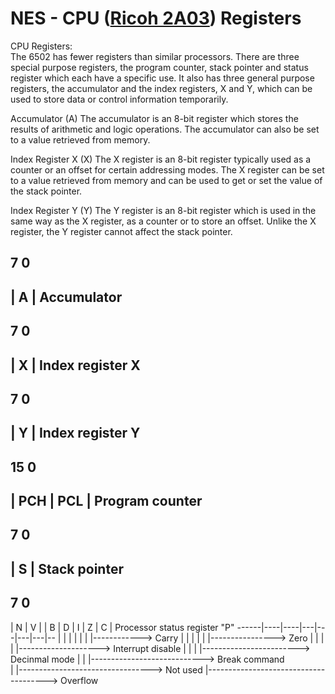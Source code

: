 # NES - CPU ([Ricoh 2A03](https://en.wikipedia.org/wiki/Ricoh_2A03)) Registers

CPU Registers: <br>
The 6502 has fewer registers than similar processors. There are three special purpose
registers, the program counter, stack pointer and status register which each have a specific
use. It also has three general purpose registers, the accumulator and the index registers, X
and Y, which can be used to store data or control information temporarily.

Accumulator (A)
The accumulator is an 8-bit register which stores the results of arithmetic and logic
operations. The accumulator can also be set to a value retrieved from memory.

Index Register X (X)
The X register is an 8-bit register typically used as a counter or an offset for certain
addressing modes. The X register can be set to a value retrieved from memory and can be
used to get or set the value of the stack pointer.

Index Register Y (Y)
The Y register is an 8-bit register which is used in the same way as the X register, as a
counter or to store an offset. Unlike the X register, the Y register cannot affect the stack
pointer. 

7                                 0
-----------------------------------
|               A                 |    Accumulator 
-----------------------------------

7                                 0
-----------------------------------
|              X                  |  Index register X
-----------------------------------

7                                 0
-----------------------------------
|               Y                 | Index register Y
-----------------------------------

15                                                                   0 
----------------------------------------------------------------------
|               PCH                |               PCL               | Program counter
----------------------------------------------------------------------

7                                 0
-----------------------------------
|               S                 | Stack pointer
-----------------------------------


7                                 0
-----------------------------------
| N | V |     | B | D | I | Z | C | Processor status register "P"
------|----|----|---|---|---|---|--
      |    |    |   |   |   |   |------------> Carry 
      |    |    |   |   |   |----------------> Zero
      |    |    |   |   |--------------------> Interrupt disable
      |    |    |   |------------------------> Decinmal mode
      |    |    |----------------------------> Break command  
      |    |---------------------------------> Not used
      |--------------------------------------> Overflow   





